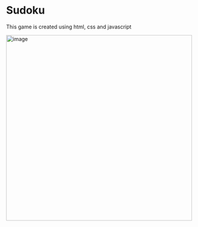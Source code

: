 # Sudoku
This game is created using html, css and javascript 



<img width="501" alt="image" src="https://github.com/RashmiBaruah01/Sudoku/assets/167310582/fe36e022-18ae-4e3f-844d-fc3dd2b52ee5">
